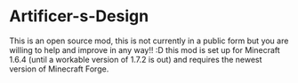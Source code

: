 Artificer-s-Design
==================
This is an open source mod, this is not currently in a public form but you are willing to help and improve in any way!! :D this mod is set up for Minecraft 1.6.4 (until a workable version of 1.7.2 is out) and requires the newest version of Minecraft Forge.
